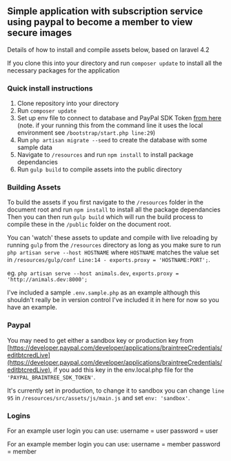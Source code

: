 ## Simple application with subscription service using paypal to become a member to view secure images

Details of how to install and compile assets below, based on laravel 4.2

If you clone this into your directory and run `composer update` to install all the necessary packages for the application

### Quick install instructions
1. Clone repository into your directory
2. Run `composer update`
3. Set up env file to connect to database and PayPal SDK Token [from here](https://developer.paypal.com/developer/applications/braintreeCredentials/editbtcredLive) (note. if your running this from the command line it uses the local environment see `/bootstrap/start.php line:29`)
4. Run `php artisan migrate --seed` to create the database with some sample data
5. Navigate to `/resources` and run `npm install` to install package dependancies
6. Run `gulp build` to compile assets into the public directory


###  Building Assets
To build the assets if you first navigate to the `/resources` folder in the document root and run `npm install` to install all the package dependancies
Then you can then run `gulp build` which will run the build process to compile these in the `/public` folder on the document root.

You can 'watch' these assets to update and compile with live reloading by running `gulp` from the `/resources` directory as long as you make sure to run `php artisan serve --host HOSTNAME` where `HOSTNAME` matches the value set in `/resources/gulp/conf Line:14 - exports.proxy = 'HOSTNAME:PORT';`.

eg. `php artisan serve --host animals.dev`, `exports.proxy = 'http://animals.dev:8000';`


I've included a sample `.env.sample.php` as an example although this shouldn't really be in version control I've included it in here for now so you have an example.


### Paypal

You may need to get either a sandbox key or production key from [https://developer.paypal.com/developer/applications/braintreeCredentials/editbtcredLive](https://developer.paypal.com/developer/applications/braintreeCredentials/editbtcredLive), if you add this key in the env.local.php file for the `'PAYPAL_BRAINTREE_SDK_TOKEN'`.

It's currently set in production, to change it to sandbox you can change `line 95` in `/resources/src/assets/js/main.js` and set `env: 'sandbox'`.

### Logins

For an example user login you can use:
username = user
password = user

For an example member login you can use:
username = member
password = member
